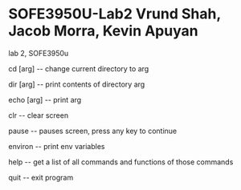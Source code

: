 # SOFE3950U-Lab2 Vrund Shah, Jacob Morra, Kevin Apuyan 
lab 2, SOFE3950u

cd [arg] -- change current directory to arg

dir [arg] -- print contents of directory arg

echo [arg] -- print arg

clr -- clear screen

pause -- pauses screen, press any key to continue

environ -- print env variables

help -- get a list of all commands and functions of those commands

quit -- exit program


